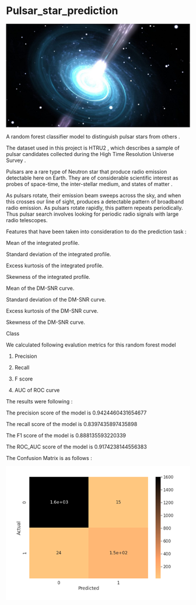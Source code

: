 # Pulsar_star_prediction

![Screenshot](pulsarstar.jpeg)


A random forest classifier model to distinguish pulsar stars from others . 

The dataset used in this project is HTRU2 , which describes a sample of pulsar candidates collected during the High Time Resolution Universe Survey .

Pulsars are a rare type of Neutron star that produce radio emission detectable here on Earth. They are of considerable scientific interest as probes of space-time, the inter-stellar medium, and states of matter .

As pulsars rotate, their emission beam sweeps across the sky, and when this crosses our line of sight, produces a detectable pattern of broadband radio emission. As pulsars rotate rapidly, this pattern repeats periodically. Thus pulsar search involves looking for periodic radio signals with large radio telescopes. 

Features that have been taken into consideration to do the prediction task : 

Mean of the integrated profile.

Standard deviation of the integrated profile.

Excess kurtosis of the integrated profile.

Skewness of the integrated profile.

Mean of the DM-SNR curve.

Standard deviation of the DM-SNR curve.

Excess kurtosis of the DM-SNR curve.

Skewness of the DM-SNR curve.

Class


We calculated following  evalution metrics for this random forest model 

1) Precision

2) Recall

3) F score

4) AUC of ROC curve

The results were following : 

The precision score of the model is 0.9424460431654677

The recall score of the model is 0.8397435897435898

The F1 score of the model is 0.888135593220339

The ROC_AUC score of the model is 0.9174238144556383

The Confusion Matrix is as follows :

![Screenshot](confusion_matrix.png)



